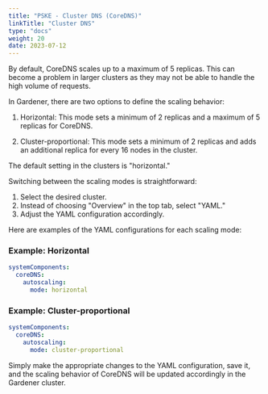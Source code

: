 ```yaml
---
title: "PSKE - Cluster DNS (CoreDNS)"
linkTitle: "Cluster DNS"
type: "docs"
weight: 20
date: 2023-07-12
---
```


By default, CoreDNS scales up to a maximum of 5 replicas. This can become a problem in larger clusters as they may not be able to handle the high volume of requests.

In Gardener, there are two options to define the scaling behavior:

1. Horizontal: This mode sets a minimum of 2 replicas and a maximum of 5 replicas for CoreDNS.

2. Cluster-proportional: This mode sets a minimum of 2 replicas and adds an additional replica for every 16 nodes in the cluster.

The default setting in the clusters is "horizontal."

Switching between the scaling modes is straightforward:

1. Select the desired cluster.
2. Instead of choosing "Overview" in the top tab, select "YAML."
3. Adjust the YAML configuration accordingly.

Here are examples of the YAML configurations for each scaling mode:

### Example: Horizontal

```yaml
systemComponents:
  coreDNS:
    autoscaling:
      mode: horizontal
```

### Example: Cluster-proportional

```yaml
systemComponents:
  coreDNS:
    autoscaling:
      mode: cluster-proportional
```

Simply make the appropriate changes to the YAML configuration, save it, and the scaling behavior of CoreDNS will be updated accordingly in the Gardener cluster.
